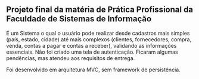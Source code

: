 ## Projeto final da matéria de Prática Profissional da Faculdade de Sistemas de Informação

É um Sistema o qual o usuário pode realizar desde cadastros mais simples (país, estado, cidade)
até mais complexos (clientes, fornecedores, compra, venda, contas a pagar e contas a receber), validando as informações essenciais.
Não foi criado uma tela de autenticação. Ficaram algumas pendências, mas atendeu aos requisitos de entrega.

Foi desenvolvido em arquitetura MVC, sem framework de persistência.
